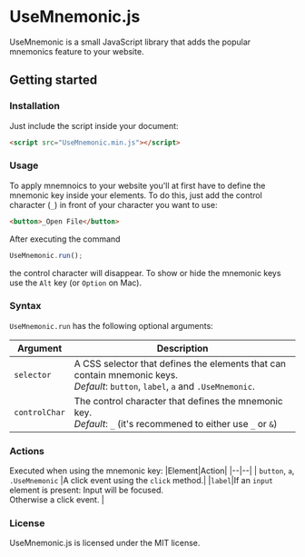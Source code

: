 # UseMnemonic.js
UseMnemonic is a small JavaScript library that adds the popular mnemonics feature to your website.

## Getting started

### Installation
Just include the script inside your document:
```html
<script src="UseMnemonic.min.js"></script>
```

### Usage
To apply mnemnoics to your website you'll at first have to define the mnemonic key inside your elements. To do this, just add the control character (`_`) in front of your character you want to use:
```html
<button>_Open File</button>
```
After executing the command
```js
UseMnemonic.run();
```
the control character will disappear. 
To show or hide the mnemonic keys use the `Alt` key (or `Option` on Mac).

### Syntax
 `UseMnemonic.run`  has the following optional arguments:

 
 
| Argument | Description |
|---|---|
| `selector` | A CSS selector that defines the elements that can contain mnemonic keys.<br><em>Default</em>: `button`, `label`, `a` and `.UseMnemonic`.|
| `controlChar` | The control character that defines the mnemonic key.<br><em>Default</em>: `_` (it's recommened to either use `_` or `&`) |



### Actions 
Executed when using the mnemonic key:
|Element|Action|
|--|--|
| `button`, `a`,<br>`.UseMnemonic` |A click event using the `click` method.|
|`label`|If an `input` element is present: Input will be focused.<br>Otherwise a click event. |

### License
UseMnemonic.js is licensed under the MIT license.
